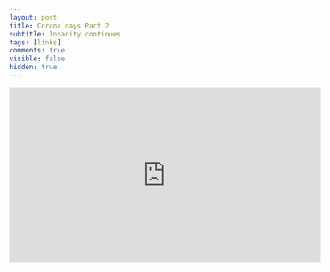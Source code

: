 ```yaml
---
layout: post
title: Corona days Part 2
subtitle: Insanity continues
tags: [links]
comments: true
visible: false
hidden: true
---
```




<iframe width="560" height="315" src="https://youtu.be/rPIDxoZE5IQ" frameborder="0" allow="accelerometer; autoplay; encrypted-media; gyroscope; picture-in-picture" allowfullscreen></iframe>

